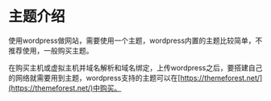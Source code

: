 # 主题介绍

使用wordpress做网站，需要使用一个主题，wordpress内置的主题比较简单，不推荐使用，一般购买主题。

在购买主机或虚拟主机并域名解析和域名绑定，上传wordpress之后，要搭建自己的网络就需要用到主题，wordpress支持的主题可以在[https://themeforest.net/](https://themeforest.net/)中购买。
